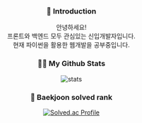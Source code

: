 
<!--
**yeonjulee812/yeonjulee812** is a ✨ _special_ ✨ repository because its `README.md` (this file) appears on your GitHub profile.

Here are some ideas to get you started:

- 🔭 I’m currently working on ...
- 🌱 I’m currently learning ...
- 👯 I’m looking to collaborate on ...
- 🤔 I’m looking for help with ...
- 💬 Ask me about ...
- 📫 How to reach me: ...
- 😄 Pronouns: ...
- ⚡ Fun fact: ...
-->
<h3 align="center">🙌 Introduction </h3>
<div align="center">
안녕하세요! </br>
프론트와 백엔드 모두 관심있는 신입개발자입니다. </br>
현재 파이썬을 활용한 웹개발을 공부중입니다.</br>

</div>

<h3 align="center">👩‍💻 My Github Stats </h3>
<div align="center">

![stats](https://github-readme-stats-git-masterrstaa-rickstaa.vercel.app/api?username=yeonjulee812&&show_icons=true&theme=vue)
</div>

<h3 align="center">🥇 Baekjoon solved rank </h3>
<div align="center">
  
[![Solved.ac Profile](http://mazassumnida.wtf/api/v2/generate_badge?boj=legrandreve)](https://solved.ac/legrandreve/)
</div>
